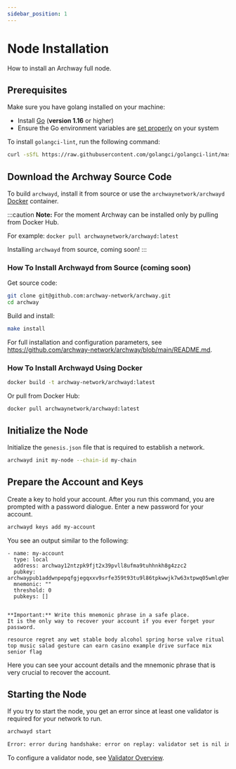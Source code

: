 ```yaml
---
sidebar_position: 1
---
```


# Node Installation

How to install an Archway full node.

## Prerequisites

Make sure you have golang installed on your machine:

- Install [Go](https://golang.org/doc/install) (**version 1.16** or higher)
- Ensure the Go environment variables are [set properly](https://golang.org/doc/gopath_code#GOPATH) on your system


<!-- Let's first cleanup our network in case you have setup an `archway` node before.

```bash
rm -rf ~/.archway
```

**Note**: This command will remove all data and configs you already set.
 -->

To install `golangci-lint`, run the following command:

```bash
curl -sSfL https://raw.githubusercontent.com/golangci/golangci-lint/master/install.sh | sh -s -- -b $(go env GOPATH)/bin v1.42.1
```


## Download the Archway Source Code

To build `archwayd`, install it from source or use the `archwaynetwork/archwayd` [Docker](https://www.docker.com/ "Docker Homepage") container.

:::caution
**Note:** For the moment Archway can be installed only by pulling from Docker Hub.

For example: `docker pull archwaynetwork/archwayd:latest`

Installing `archwayd` from source, coming soon!
:::

### How To Install Archwayd from Source (coming soon)

Get source code:

```bash
git clone git@github.com:archway-network/archway.git
cd archway
```

Build and install:

```bash
make install
```

For full installation and configuration parameters, see https://github.com/archway-network/archway/blob/main/README.md.

### How To Install Archwayd Using Docker

```bash
docker build -t archway-network/archwayd:latest
```

Or pull from Docker Hub:

```
docker pull archwaynetwork/archwayd:latest
```

## Initialize the Node

Initialize the `genesis.json` file that is required to establish a network.

```bash
archwayd init my-node --chain-id my-chain
```

## Prepare the Account and Keys

Create a key to hold your account. After you run this command, you are prompted with a password dialogue. Enter a new password for your account.

```bash
archwayd keys add my-account
```

You see an output similar to the following:

```
- name: my-account
  type: local
  address: archway12ntzpk9fjt2x39pvll8ufma9tuhhnkh8g4zzc2
  pubkey: archwaypub1addwnpepqfgjegqxxv9srfe359t93tu9l86tpkwwjk7w63xtpwq05wmlq9emjmxfmmv
  mnemonic: ""
  threshold: 0
  pubkeys: []


**Important:** Write this mnemonic phrase in a safe place.
It is the only way to recover your account if you ever forget your password.

resource regret any wet stable body alcohol spring horse valve ritual top music salad gesture can earn casino example drive surface mix senior flag
```

Here you can see your account details and the mnemonic phrase that is very crucial to recover the account.

## Starting the Node

If you try to start the node, you get an error since at least one validator is required for your network to run.

```bash
archwayd start

Error: error during handshake: error on replay: validator set is nil in genesis and still empty after InitChain
```

To configure a validator node, see [Validator Overview](../validator/overview.md).